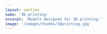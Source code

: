 ```yaml
---
layout: section
name: '3D printing'
excerpt: 'Models designed for 3D printing.'
image: '/images/thumbs/3dprinting.jpg'
---
```


